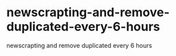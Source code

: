 # newscrapting-and-remove-duplicated-every-6-hours
newscrapting and remove duplicated every 6 hours
